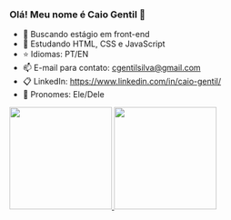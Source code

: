 ### Olá! Meu nome é Caio Gentil 👋

- 🔭 Buscando estágio em front-end
- 🌱 Estudando HTML, CSS e JavaScript
- ⭐ Idiomas: PT/EN 
- 📫 E-mail para contato: cgentilsilva@gmail.com   
- 📋 LinkedIn: https://www.linkedin.com/in/caio-gentil/ 
- 🌈 Pronomes: Ele/Dele

<div>
  <a href="https://github.com/CaioGentil">
  <img height="180em" src="https://github-readme-stats.vercel.app/api?username=caiogentil&show_icons=true&theme=radical&include_all_commits=true&count_private=true"/>
  <img height="180em" src="https://github-readme-stats.vercel.app/api/top-langs/?username=caiogentil&layout=compact&langs_count=7&theme=radical"/>
</div>

 
